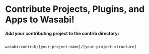 # Contribute Projects, Plugins, and Apps to Wasabi!

**Add your contributing project to the contrib directory:**

```bash

wasabi/contrib/[your-project-name]/[your-project-structure]

```
